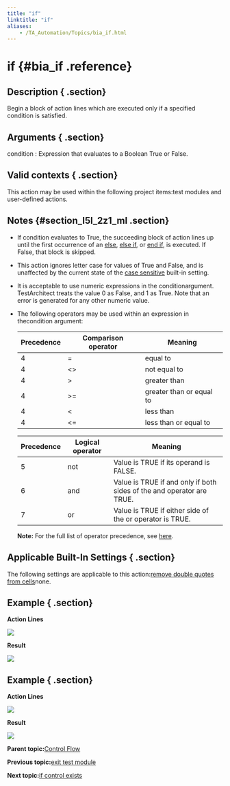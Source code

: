 ```yaml
--- 
title: "if"
linktitle: "if"
aliases: 
    - /TA_Automation/Topics/bia_if.html
---
```

# if {#bia_if .reference}

## Description { .section}

Begin a block of action lines which are executed only if a specified condition is satisfied.

## Arguments { .section}

condition
:   Expression that evaluates to a Boolean True or False.

## Valid contexts { .section}

This action may be used within the following project items:test modules and user-defined actions.

## Notes {#section_l5l_2z1_ml .section}

-   If condition evaluates to True, the succeeding block of action lines up until the first occurrence of an [else](bia_else.html), [else if](bia_else_if.html), or [end if](bia_end_if.html), is executed. If False, that block is skipped.
-   This action ignores letter case for values of True and False, and is unaffected by the current state of the [case sensitive](bis_case_sensitive.html) built-in setting.
-   It is acceptable to use numeric expressions in the conditionargument. TestArchitect treats the value 0 as False, and 1 as True. Note that an error is generated for any other numeric value.
-   The following operators may be used within an expression in thecondition argument:

    |Precedence|Comparison operator|Meaning|
    |----------|-------------------|-------|
    |4|=|equal to|
    |4|<\>|not equal to|
    |4|\>|greater than|
    |4|\>=|greater than or equal to|
    |4|<|less than|
    |4|<=|less than or equal to|

    |Precedence|Logical operator|Meaning|
    |----------|----------------|-------|
    |5|not|Value is TRUE if its operand is FALSE.|
    |6|and|Value is TRUE if and only if both sides of the and operator are TRUE.|
    |7|or|Value is TRUE if either side of the or operator is TRUE.|

    **Note:** For the full list of operator precedence, see [here](aut_operator_precedence.html).


## Applicable Built-In Settings { .section}

The following settings are applicable to this action:[remove double quotes from cells](bis_remove_double_quotes_from_cells.html)none.

## Example { .section}

**Action Lines**

![](../Images/bia_else_pgm.png)

**Result**

![](../Images/bia_else_res.png)

## Example { .section}

**Action Lines**

![](../Images/bia_if_ta4vs_pgm.png)

**Result**

![](../Images/bia_if_ta4vs_res.png)

**Parent topic:**[Control Flow](../../TA_Automation/Topics/bia_Control_flow.html)

**Previous topic:**[exit test module](../../TA_Automation/Topics/bia_exit_test_module.html)

**Next topic:**[if control exists](../../TA_Automation/Topics/bia_if_control_exists.html)

